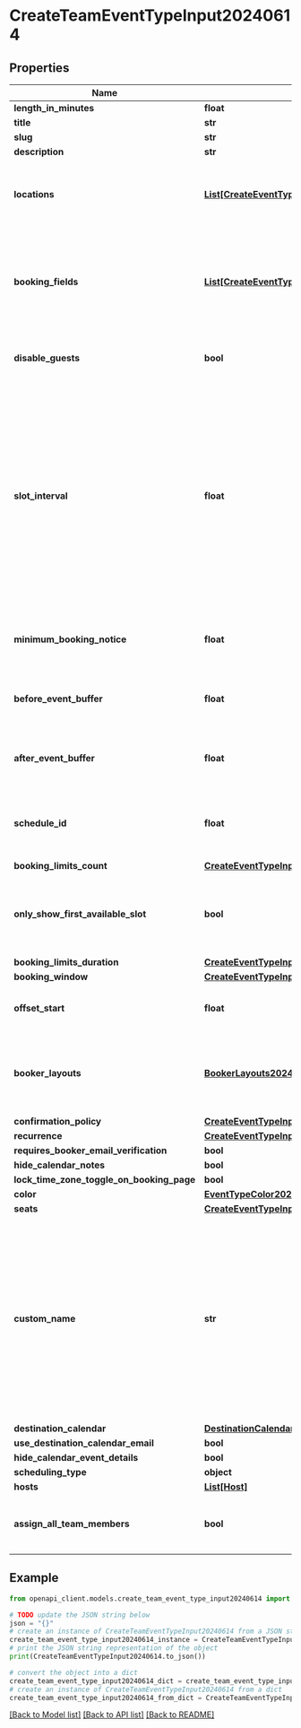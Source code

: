 # CreateTeamEventTypeInput20240614


## Properties

Name | Type | Description | Notes
------------ | ------------- | ------------- | -------------
**length_in_minutes** | **float** |  | 
**title** | **str** |  | 
**slug** | **str** |  | 
**description** | **str** |  | [optional] 
**locations** | [**List[CreateEventTypeInput20240614LocationsInner]**](CreateEventTypeInput20240614LocationsInner.md) | Locations where the event will take place. If not provided, cal video link will be used as the location. | [optional] 
**booking_fields** | [**List[CreateEventTypeInput20240614BookingFieldsInner]**](CreateEventTypeInput20240614BookingFieldsInner.md) | Custom fields that can be added to the booking form when the event is booked by someone. By default booking form has name and email field. | [optional] 
**disable_guests** | **bool** | If true, person booking this event&#39;t cant add guests via their emails. | [optional] 
**slot_interval** | **float** | Number representing length of each slot when event is booked. By default it equal length of the event type.       If event length is 60 minutes then we would have slots 9AM, 10AM, 11AM etc. but if it was changed to 30 minutes then       we would have slots 9AM, 9:30AM, 10AM, 10:30AM etc. as the available times to book the 60 minute event. | [optional] 
**minimum_booking_notice** | **float** | Minimum number of minutes before the event that a booking can be made. | [optional] 
**before_event_buffer** | **float** | Time spaces that can be pre-pended before an event to give more time before it. | [optional] 
**after_event_buffer** | **float** | Time spaces that can be appended after an event to give more time after it. | [optional] 
**schedule_id** | **float** | If you want that this event has different schedule than user&#39;s default one you can specify it here. | [optional] 
**booking_limits_count** | [**CreateEventTypeInput20240614BookingLimitsCount**](CreateEventTypeInput20240614BookingLimitsCount.md) |  | [optional] 
**only_show_first_available_slot** | **bool** | This will limit your availability for this event type to one slot per day, scheduled at the earliest available time. | [optional] 
**booking_limits_duration** | [**CreateEventTypeInput20240614BookingLimitsDuration**](CreateEventTypeInput20240614BookingLimitsDuration.md) |  | [optional] 
**booking_window** | [**CreateEventTypeInput20240614BookingWindow**](CreateEventTypeInput20240614BookingWindow.md) |  | [optional] 
**offset_start** | **float** | Offset timeslots shown to bookers by a specified number of minutes | [optional] 
**booker_layouts** | [**BookerLayouts20240614**](BookerLayouts20240614.md) | Should booker have week, month or column view. Specify default layout and enabled layouts user can pick. | [optional] 
**confirmation_policy** | [**CreateEventTypeInput20240614ConfirmationPolicy**](CreateEventTypeInput20240614ConfirmationPolicy.md) |  | [optional] 
**recurrence** | [**CreateEventTypeInput20240614Recurrence**](CreateEventTypeInput20240614Recurrence.md) |  | [optional] 
**requires_booker_email_verification** | **bool** |  | [optional] 
**hide_calendar_notes** | **bool** |  | [optional] 
**lock_time_zone_toggle_on_booking_page** | **bool** |  | [optional] 
**color** | [**EventTypeColor20240614**](EventTypeColor20240614.md) |  | [optional] 
**seats** | [**CreateEventTypeInput20240614Seats**](CreateEventTypeInput20240614Seats.md) |  | [optional] 
**custom_name** | **str** | Customizable event name with valid variables:        {Event type title}, {Organiser}, {Scheduler}, {Location}, {Organiser first name},        {Scheduler first name}, {Scheduler last name}, {Event duration}, {LOCATION},        {HOST/ATTENDEE}, {HOST}, {ATTENDEE}, {USER} | [optional] 
**destination_calendar** | [**DestinationCalendar20240614**](DestinationCalendar20240614.md) |  | [optional] 
**use_destination_calendar_email** | **bool** |  | [optional] 
**hide_calendar_event_details** | **bool** |  | [optional] 
**scheduling_type** | **object** |  | 
**hosts** | [**List[Host]**](Host.md) |  | 
**assign_all_team_members** | **bool** | If true, all current and future team members will be assigned to this event type | [optional] 

## Example

```python
from openapi_client.models.create_team_event_type_input20240614 import CreateTeamEventTypeInput20240614

# TODO update the JSON string below
json = "{}"
# create an instance of CreateTeamEventTypeInput20240614 from a JSON string
create_team_event_type_input20240614_instance = CreateTeamEventTypeInput20240614.from_json(json)
# print the JSON string representation of the object
print(CreateTeamEventTypeInput20240614.to_json())

# convert the object into a dict
create_team_event_type_input20240614_dict = create_team_event_type_input20240614_instance.to_dict()
# create an instance of CreateTeamEventTypeInput20240614 from a dict
create_team_event_type_input20240614_from_dict = CreateTeamEventTypeInput20240614.from_dict(create_team_event_type_input20240614_dict)
```
[[Back to Model list]](../README.md#documentation-for-models) [[Back to API list]](../README.md#documentation-for-api-endpoints) [[Back to README]](../README.md)


